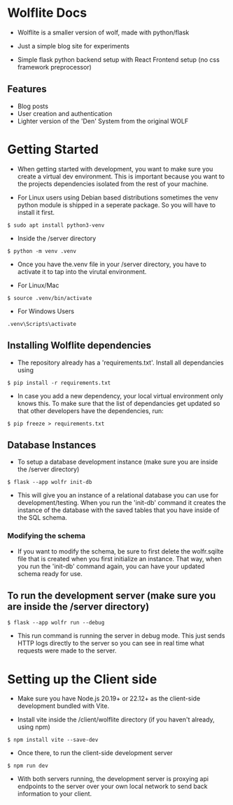 # Wolflite Docs

- Wolflite is a smaller version of wolf, made with python/flask
- Just a simple blog site for experiments

- Simple flask python backend setup with React Frontend setup (no css framework preprocessor)

## Features

- Blog posts
- User creation and authentication
- Lighter version of the 'Den' System from the original WOLF


# Getting Started

- When getting started with development, you want to make sure you create a virtual dev environment. This is important because you want to the projects dependencies isolated from the rest of your machine.

- For Linux users using Debian based distributions sometimes the venv python module is shipped in a seperate package. So you will have to install it first.
```
$ sudo apt install python3-venv
```

- Inside the /server directory
```
$ python -m venv .venv
```

- Once you have the.venv file in your /server directory, you have to activate it to tap into the virutal environment.

- For Linux/Mac
```
$ source .venv/bin/activate
```

- For Windows Users
```
.venv\Scripts\activate
```

## Installing Wolflite dependencies

- The repository already has a 'requirements.txt'. Install all dependancies using
```
$ pip install -r requirements.txt
```

- In case you add a new dependency, your local virtual environment only knows this. To make sure that the list of dependancies get updated so that other developers have the dependencies, run:
```
$ pip freeze > requirements.txt
```

## Database Instances

- To setup a database development instance (make sure you are inside the /server directory)
```
$ flask --app wolfr init-db
```

- This will give you an instance of a relational database you can use for development/testing. When you run the 'init-db' command it creates the instance of the database with the saved tables that you have inside of the SQL schema.


### Modifying the schema

- If you want to modify the schema, be sure to first delete the wolfr.sqilte file that is created when you first initialize an instance. That way, when you run the 'init-db' command again, you can have your updated schema ready for use.


## To run the development server (make sure you are inside the /server directory)
```
$ flask --app wolfr run --debug
```

- This run command is running the server in debug mode. This just sends HTTP logs directly to the server so you can see in real time what requests were made to the server.


# Setting up the Client side

- Make sure you have Node.js 20.19+ or 22.12+ as the client-side development bundled with Vite.

- Install vite inside the /client/wolflite directory (if you haven't already, using npm)
```
$ npm install vite --save-dev
```

- Once there, to run the client-side development server
```
$ npm run dev
```

- With both servers running, the development server is proxying api endpoints to the server over your own local network to send back information to your client.